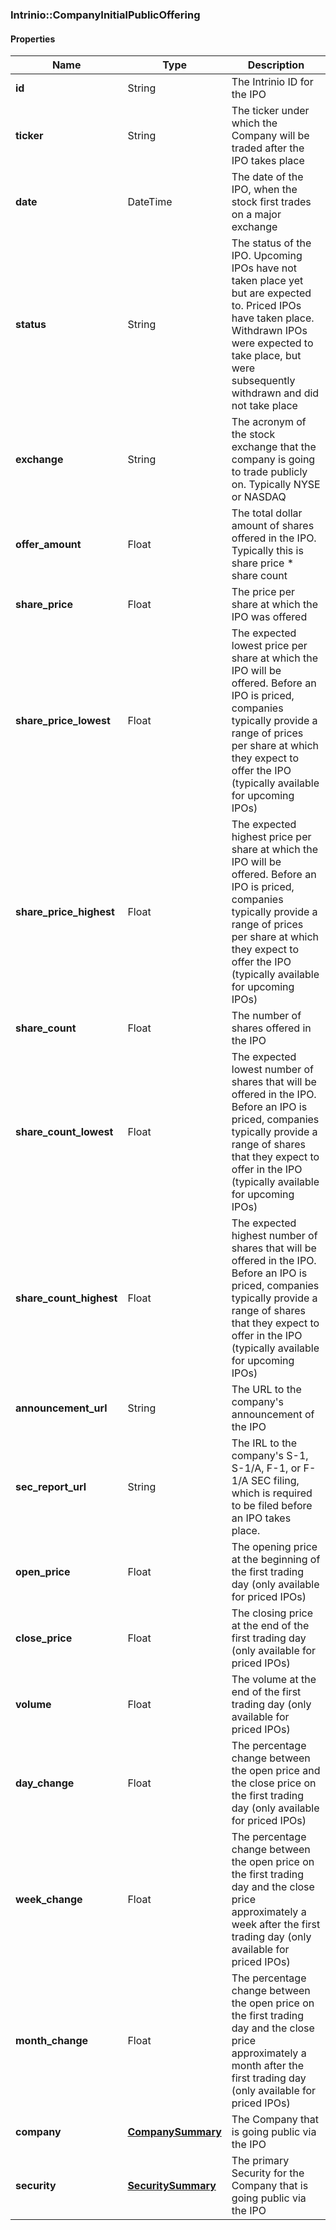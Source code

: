 

[//]: # (CLASS:Intrinio::CompanyInitialPublicOffering)

[//]: # (KIND:object)

### Intrinio::CompanyInitialPublicOffering

#### Properties

[//]: # (START_DEFINITION)

Name | Type | Description
------------ | ------------- | -------------
**id** | String | The Intrinio ID for the IPO &nbsp;
**ticker** | String | The ticker under which the Company will be traded after the IPO takes place &nbsp;
**date** | DateTime | The date of the IPO, when the stock first trades on a major exchange &nbsp;
**status** | String | The status of the IPO. Upcoming IPOs have not taken place yet but are expected to. Priced IPOs have taken place. Withdrawn IPOs were expected to take place, but were subsequently withdrawn and did not take place &nbsp;
**exchange** | String | The acronym of the stock exchange that the company is going to trade publicly on. Typically NYSE or NASDAQ &nbsp;
**offer_amount** | Float | The total dollar amount of shares offered in the IPO. Typically this is share price * share count &nbsp;
**share_price** | Float | The price per share at which the IPO was offered &nbsp;
**share_price_lowest** | Float | The expected lowest price per share at which the IPO will be offered. Before an IPO is priced, companies typically provide a range of prices per share at which they expect to offer the IPO (typically available for upcoming IPOs) &nbsp;
**share_price_highest** | Float | The expected highest price per share at which the IPO will be offered. Before an IPO is priced, companies typically provide a range of prices per share at which they expect to offer the IPO (typically available for upcoming IPOs) &nbsp;
**share_count** | Float | The number of shares offered in the IPO &nbsp;
**share_count_lowest** | Float | The expected lowest number of shares that will be offered in the IPO. Before an IPO is priced, companies typically provide a range of shares that they expect to offer in the IPO (typically available for upcoming IPOs) &nbsp;
**share_count_highest** | Float | The expected highest number of shares that will be offered in the IPO. Before an IPO is priced, companies typically provide a range of shares that they expect to offer in the IPO (typically available for upcoming IPOs) &nbsp;
**announcement_url** | String | The URL to the company&#39;s announcement of the IPO &nbsp;
**sec_report_url** | String | The IRL to the company&#39;s S-1, S-1/A, F-1, or F-1/A SEC filing, which is required to be filed before an IPO takes place. &nbsp;
**open_price** | Float | The opening price at the beginning of the first trading day (only available for priced IPOs) &nbsp;
**close_price** | Float | The closing price at the end of the first trading day (only available for priced IPOs) &nbsp;
**volume** | Float | The volume at the end of the first trading day (only available for priced IPOs) &nbsp;
**day_change** | Float | The percentage change between the open price and the close price on the first trading day (only available for priced IPOs) &nbsp;
**week_change** | Float | The percentage change between the open price on the first trading day and the close price approximately a week after the first trading day (only available for priced IPOs) &nbsp;
**month_change** | Float | The percentage change between the open price on the first trading day and the close price approximately a month after the first trading day (only available for priced IPOs) &nbsp;
**company** | [**CompanySummary**](CompanySummary.md) | The Company that is going public via the IPO &nbsp;
**security** | [**SecuritySummary**](SecuritySummary.md) | The primary Security for the Company that is going public via the IPO &nbsp;

[//]: # (END_DEFINITION)


[//]: # (CONTAINED_CLASS:Intrinio::CompanySummary)


[//]: # (CONTAINED_CLASS:Intrinio::SecuritySummary)



